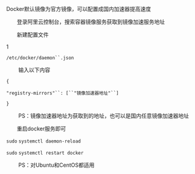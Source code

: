 Docker默认镜像为官方镜像，可以配置成国内加速器提高速度

　　登录阿里云控制台，搜索容器镜像服务获取到镜像加速服务地址

　　新建配置文件

1

`/etc/docker/daemon``.json`

 　　输入以下内容

`{`

 `"registry-mirrors"``: [``"镜像加速器地址"``]`

`}`

 　　PS：镜像加速器地址为获取到的地址，也可以是国内任意镜像加速器地址

　　重启docker服务即可

`sudo` `systemctl daemon-reload`

`sudo` `systemctl restart docker`

 　　PS：对Ubuntu和CentOS都适用